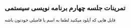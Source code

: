 ## تمرینات جلسه چهارم برنامه نویسی سیستمی
فایل هایی که آپلود میکنید لطفا به اسم یا فامیلی خودتون باشه 
